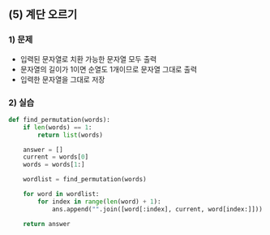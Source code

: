 ## (5) 계단 오르기
### 1) 문제
- 입력된 문자열로 치환 가능한 문자열 모두 출력
- 문자열의 길이가 1이면 순열도 1개이므로 문자열 그대로 출력
- 입력한 문자열을 그대로 저장

### 2) 실습
```python
def find_permutation(words):
    if len(words) == 1:
        return list(words)

    answer = []
    current = words[0]
    words = words[1:]

    wordlist = find_permutation(words)

    for word in wordlist:
        for index in range(len(word) + 1):
            ans.append("".join([word[:index], current, word[index:]]))

    return answer
```